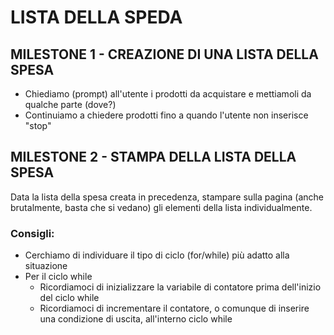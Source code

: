 # LISTA DELLA SPEDA

## MILESTONE 1 - CREAZIONE DI UNA LISTA DELLA SPESA
- Chiediamo (prompt) all'utente i prodotti da acquistare e mettiamoli da qualche parte (dove?)
- Continuiamo a chiedere prodotti fino a quando l'utente non inserisce "stop"

## MILESTONE 2 - STAMPA DELLA LISTA DELLA SPESA
Data la lista della spesa creata in precedenza, stampare sulla pagina (anche brutalmente, basta che si vedano) gli elementi della lista individualmente.

### Consigli:
- Cerchiamo di individuare il tipo di ciclo (for/while) più adatto alla situazione
- Per il ciclo while
	- Ricordiamoci di inizializzare la variabile di contatore prima dell'inizio del ciclo while
	- Ricordiamoci di incrementare il contatore, o comunque di inserire una condizione di uscita, all'interno ciclo while